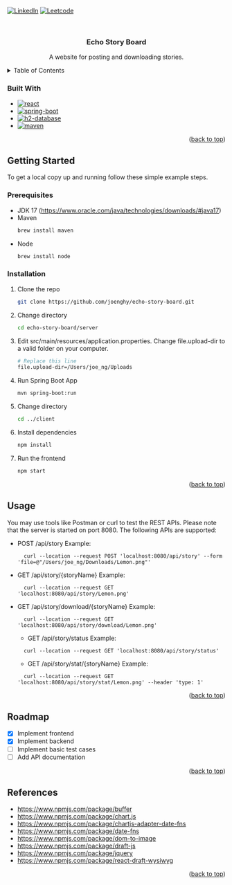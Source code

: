 <a name="readme-top"></a>

<!-- PROJECT SHIELDS -->
[![LinkedIn][linkedin-shield]][linkedin-url]
[![Leetcode][leetcode-shield]][leetcode-url]

<!-- PROJECT LOGO -->
<br />
<div align="center">
  <h3 align="center">Echo Story Board</h3>

  <p align="center">
    A website for posting and downloading stories.
  </p>
</div>

<!-- TABLE OF CONTENTS -->
<details>
  <summary>Table of Contents</summary>
  <ol>
    <li>
      <ul>
        <li><a href="#built-with">Built With</a></li>
      </ul>
    </li>
    <li>
      <a href="#getting-started">Getting Started</a>
      <ul>
        <li><a href="#prerequisites">Prerequisites</a></li>
        <li><a href="#installation">Installation</a></li>
      </ul>
    </li>
    <li><a href="#usage">Usage</a></li>
    <li><a href="#roadmap">Roadmap</a></li>
    <li><a href="#references">References</a></li>
  </ol>
</details>

### Built With

* [![react][react]][react-url]
* [![spring-boot][spring-boot]][spring-boot-url]
* [![h2-database][h2-database]][h2-database-url]
* [![maven][maven]][maven-url]

<p align="right">(<a href="#readme-top">back to top</a>)</p>

<!-- GETTING STARTED -->
## Getting Started

To get a local copy up and running follow these simple example steps.

### Prerequisites

* JDK 17 (https://www.oracle.com/java/technologies/downloads/#java17)
* Maven
  ```sh
  brew install maven
  ```
* Node
  ```sh
  brew install node
  ```

### Installation

1. Clone the repo
   ```sh
   git clone https://github.com/joenghy/echo-story-board.git
   ```
2. Change directory
   ```sh
   cd echo-story-board/server
   ```
4. Edit src/main/resources/application.properties. Change file.upload-dir to a valid folder on your computer.
   ```sh
   # Replace this line
   file.upload-dir=/Users/joe_ng/Uploads
   ```
5. Run Spring Boot App
   ```sh
   mvn spring-boot:run
   ```
6. Change directory
   ```sh
   cd ../client
   ```
7. Install dependencies
   ```sh
   npm install
   ```
8. Run the frontend
   ```sh
   npm start
   ```

<p align="right">(<a href="#readme-top">back to top</a>)</p>



<!-- USAGE EXAMPLES -->
## Usage

You may use tools like Postman or curl to test the REST APIs. Please note that the server is started on port 8080.
The following APIs are supported:

- POST /api/story
  Example: 
  ```
    curl --location --request POST 'localhost:8080/api/story' --form 'file=@"/Users/joe_ng/Downloads/Lemon.png"'
  ```
- GET /api/story/{storyName}
  Example:
  ```
    curl --location --request GET 'localhost:8080/api/story/Lemon.png'
  ```
- GET /api/story/download/{storyName}
  Example:
  ```
    curl --location --request GET 'localhost:8080/api/story/download/Lemon.png'
  ```
  - GET /api/story/status
  Example:
  ```
    curl --location --request GET 'localhost:8080/api/story/status'
  ```
  - GET /api/story/stat/{storyName}
  Example:
  ```
    curl --location --request GET 'localhost:8080/api/story/stat/Lemon.png' --header 'type: 1'
  ```

<p align="right">(<a href="#readme-top">back to top</a>)</p>

<!-- ROADMAP -->
## Roadmap

- [x] Implement frontend
- [x] Implement backend
- [ ] Implement basic test cases
- [ ] Add API documentation

<p align="right">(<a href="#readme-top">back to top</a>)</p>

<!-- References -->
## References

- https://www.npmjs.com/package/buffer
- https://www.npmjs.com/package/chart.js
- https://www.npmjs.com/package/chartjs-adapter-date-fns
- https://www.npmjs.com/package/date-fns
- https://www.npmjs.com/package/dom-to-image
- https://www.npmjs.com/package/draft-js
- https://www.npmjs.com/package/jquery
- https://www.npmjs.com/package/react-draft-wysiwyg

<p align="right">(<a href="#readme-top">back to top</a>)</p>

<!-- MARKDOWN LINKS & IMAGES -->
<!-- https://www.markdownguide.org/basic-syntax/#reference-style-links -->
[linkedin-shield]: https://img.shields.io/badge/-LinkedIn-black.svg?style=for-the-badge&logo=linkedin&colorB=555
[linkedin-url]: https://www.linkedin.com/in/joe-ng-6098071b0
[leetcode-shield]: https://img.shields.io/badge/-Leetcode-black.svg?style=for-the-badge&logo=leetcode&colorB=555
[leetcode-url]: https://leetcode.com/joe_ng_ca/
[spring-boot]: https://img.shields.io/badge/spring-boot?style=for-the-badge&logo=spring-boot&logoColor=white
[spring-boot-url]: https://spring.io/projects/spring-boot
[maven]: https://img.shields.io/badge/maven-green?style=for-the-badge&logo=apache-maven&colorB=555
[maven-url]: https://maven.apache.org
[h2-database]: https://img.shields.io/badge/h2-database?style=for-the-badge&colorB=555
[h2-database-url]: https://www.h2database.com/html/main.html
[react]: https://img.shields.io/badge/react-js?style=for-the-badge&colorB=555
[react-url]: https://reactjs.org
